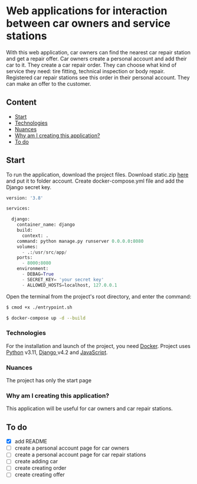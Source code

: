 # Web applications for interaction between car owners and service stations
With this web application, car owners can find the nearest car repair station and get a repair offer. Car owners create a personal account and add their car to it. They create a car repair order. They can choose what kind of service they need: tire fitting, technical inspection or body repair. Registered car repair stations see this order in their personal account. They can make an offer to the customer.


## Content

- [Start](#start)
- [Technologies](#tech)
- [Nuances](#nuances)
- [Why am I creating this application?](#why)
- [To do](#todo)



## <a id="start">Start</a>
To run the application, download the project files. Download static.zip [here](https://drive.google.com/drive/folders/1EEW_9R36Qxe8lty2lRqLKscnAzhGL5D5?usp=sharing) and put it to folder account. Create docker-compose.yml file and add the Django secret key.

```python
version: '3.8'

services:

  django:
    container_name: django
    build:
      context: .
    command: python manage.py runserver 0.0.0.0:8080
    volumes:
      - .:/usr/src/app/
    ports:
      - 8000:8080
    environment:
      - DEBAG=True
      - SECRET_KEY= 'your secret key'
      - ALLOWED_HOSTS=localhost, 127.0.0.1
```

Open the terminal from the project's root directory, and enter the command:

```sh
$ cmod +x ./entrypoint.sh
```
```sh
$ docker-compose up -d --build
```


### <a id="tech">Technologies</a>
For the installation and launch of the project, you need [Docker](https://docker.com/).
Project uses [Python](https://www.python.org/downloads/release/python-3110/) v3.11,
[Django ](https://docs.djangoproject.com/en/4.2/) v4.2 and [JavaScript](https://devdocs.io/javascript/).

### <a id="nuances">Nuances</a>
The project has only the start page



### <a id="why">Why am I creating this application?</a>
This application will be useful for car owners and car repair stations.

## <a id="todo">To do</a>
- [x] add README
- [ ] create a personal account page for car owners
- [ ] create a personal account page for car repair stations
- [ ] create adding car
- [ ] create creating order
- [ ] create creating offer
